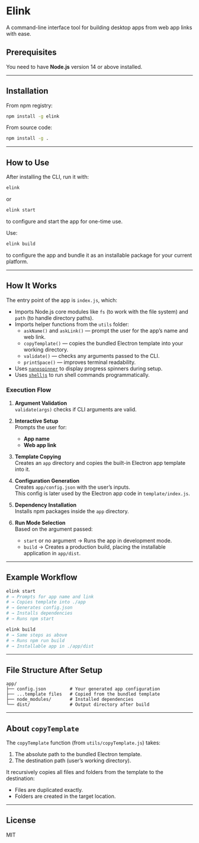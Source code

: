 # Elink

A command-line interface tool for building desktop apps from web app links with ease.

## Prerequisites

You need to have **Node.js** version 14 or above installed.

---

## Installation

From npm registry:

```bash
npm install -g elink
```

From source code:

```bash
npm install -g .
```

---

## How to Use

After installing the CLI, run it with:

```bash
elink
```

or

```bash
elink start
```

to configure and start the app for one-time use.

Use:

```bash
elink build
```

to configure the app and bundle it as an installable package for your current platform.

---

## How It Works

The entry point of the app is `index.js`, which:

- Imports Node.js core modules like `fs` (to work with the file system) and `path` (to handle directory paths).
- Imports helper functions from the `utils` folder:
  - `askName()` and `askLink()` — prompt the user for the app’s name and web link.
  - `copyTemplate()` — copies the bundled Electron template into your working directory.
  - `validate()` — checks any arguments passed to the CLI.
  - `printSpace()` — improves terminal readability.
- Uses [`nanospinner`](https://www.npmjs.com/package/nanospinner) to display progress spinners during setup.
- Uses [`shelljs`](https://www.npmjs.com/package/shelljs) to run shell commands programmatically.

### Execution Flow

1. **Argument Validation**  
   `validate(args)` checks if CLI arguments are valid.
   
2. **Interactive Setup**  
   Prompts the user for:
   - **App name**  
   - **Web app link**
   
3. **Template Copying**  
   Creates an `app` directory and copies the built-in Electron app template into it.

4. **Configuration Generation**  
   Creates `app/config.json` with the user’s inputs.  
   This config is later used by the Electron app code in `template/index.js`.

5. **Dependency Installation**  
   Installs npm packages inside the `app` directory.

6. **Run Mode Selection**  
   Based on the argument passed:
   - `start` or no argument → Runs the app in development mode.
   - `build` → Creates a production build, placing the installable application in `app/dist`.

---

## Example Workflow

```bash
elink start
# → Prompts for app name and link
# → Copies template into ./app
# → Generates config.json
# → Installs dependencies
# → Runs npm start
```

```bash
elink build
# → Same steps as above
# → Runs npm run build
# → Installable app in ./app/dist
```

---

## File Structure After Setup

```
app/
├── config.json         # Your generated app configuration
├── ...template files   # Copied from the bundled template
├── node_modules/       # Installed dependencies
└── dist/               # Output directory after build
```

---

## About `copyTemplate`

The `copyTemplate` function (from `utils/copyTemplate.js`) takes:

1. The absolute path to the bundled Electron template.
2. The destination path (user’s working directory).

It recursively copies all files and folders from the template to the destination:
- Files are duplicated exactly.
- Folders are created in the target location.

---

## License

MIT
